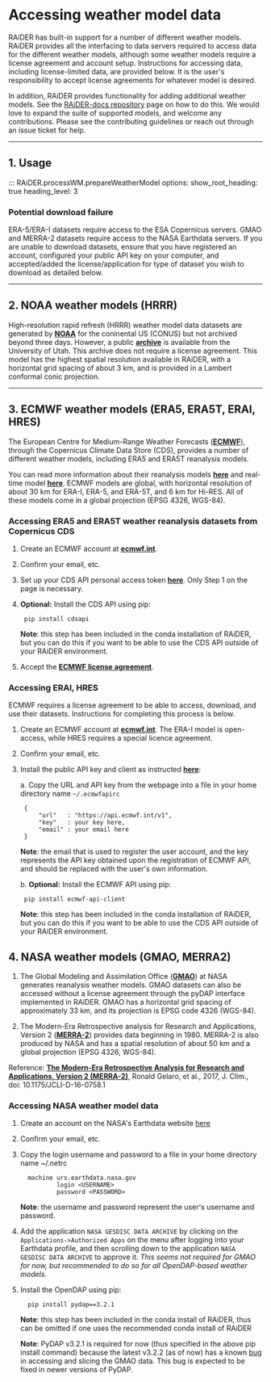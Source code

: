 # Accessing weather model data
RAiDER has built-in support for a number of different weather models.  RAiDER provides all the interfacing to data servers required to access data for the different weather models, although some weather models require a license agreement and account setup. Instructions for accessing data, including license-limited data, are provided below. It is the user's responsibility to accept license agreements for whatever model is desired. 

In addition, RAiDER provides functionality for adding additional weather models. See the [RAiDER-docs repository](https://github.com/dbekaert/RAiDER-docs) page on how to do this. We would love to expand the suite of supported models, and welcome any contributions. Please see the contributing guidelines or reach out through an issue ticket for help. 

------

## 1. Usage

::: RAiDER.processWM.prepareWeatherModel
    options:
      show_root_heading: true
      heading_level: 3

### Potential download failure
ERA-5/ERA-I datasets require access to the ESA Copernicus servers. GMAO and MERRA-2 datasets require access to the NASA Earthdata servers. If you are unable to download datasets, ensure that you have registered an account, configured your public API key on your computer, and accepted/added the license/application for type of dataset you wish to download as detailed below. 

------

## 2. NOAA weather models (HRRR)
High-resolution rapid refresh (HRRR) weather model data datasets are generated by __[NOAA](https://rapidrefresh.noaa.gov/hrrr/)__ for the coninental US (CONUS) but not archived beyond three days. However, a public __[archive](https://home.chpc.utah.edu/~u0553130/Brian_Blaylock/hrrr_FAQ.html)__ is available from the University of Utah. This archive does not require a license agreement. This model has the highest spatial resolution available in RAiDER, with a horizontal grid spacing of about 3 km, and is provided in a Lambert conformal conic projection. 

------

## 3. ECMWF weather models (ERA5, ERA5T, ERAI, HRES)
The European Centre for Medium-Range Weather Forecasts (__[ECMWF](https://www.ecmwf.int/)__), through the Copernicus Climate Data Store (CDS), provides a number of different weather models, including ERA5 and ERA5T reanalysis models.  

You can read more information about their reanalysis models __[here](https://www.ecmwf.int/en/research/climate-reanalysis)__ and real-time model __[here](https://www.ecmwf.int/en/forecasts/datasets/catalogue-ecmwf-real-time-products)__. ECMWF models are global, with horizontal resolution of about 30 km for ERA-I, ERA-5, and ERA-5T, and 6 km for Hi-RES. All of these models come in a global projection (EPSG 4326, WGS-84). 

### Accessing ERA5 and ERA5T weather reanalysis datasets from Copernicus CDS
1. Create an ECMWF account at __[ecmwf.int](https://www.ecmwf.int/)__. 
2. Confirm your email, etc. 
3. Set up your CDS API personal access token __[here](https://cds.climate.copernicus.eu/api-how-to)__. Only Step 1 on the page is necessary.
4. **Optional:** Install the CDS API using pip:

        pip install cdsapi

    **Note**: this step has been included in the conda installation of RAiDER, but you can do this if you want to be able to use the CDS API outside of your RAiDER environment.

5. Accept the __[ECMWF license agreement](https://apps.ecmwf.int/datasets/licences/copernicus/)__.


### Accessing ERAI, HRES

ECMWF requires a license agreement to be able to access, download, and use their datasets. Instructions for completing this process is below. 

1. Create an ECMWF account at __[ecmwf.int](https://www.ecmwf.int/)__.  The ERA-I model is open-access, while HRES requires a special licence agreement.
2. Confirm your email, etc. 
3. Install the public API key and client as instructed __[here](https://confluence.ecmwf.int/display/WEBAPI/Access+ECMWF+Public+Datasets#AccessECMWFPublicDatasets-key)__: 
    
    a. Copy the URL and API key from the webpage into a file in your home directory name `~/.ecmwfapirc`

        {
            "url"   : "https://api.ecmwf.int/v1",
            "key"   : your key here,
            "email" : your email here
        }

    **Note**: the email that is used to register the user account, and the key represents the API key obtained upon the registration of ECMWF API, and should be replaced with the user's own information.

    b. **Optional:** Install the ECMWF API using pip:

        pip install ecmwf-api-client

    **Note**: this step has been included in the conda installation of RAiDER, but you can do this if you want to be able to use the CDS API outside of your RAiDER environment.

## 4. NASA weather models (GMAO, MERRA2)
    
1. The Global Modeling and Assimilation Office (__[GMAO](https://www.nccs.nasa.gov/services/data-collections/coupled-products/geos5-forecast#:~:text=The%20Global%20Modeling%20and%20Assimilation,near%2Dreal%2Dtime%20production.)__) at NASA generates reanalysis weather models. GMAO datasets can also be accessed without a license agreement through the pyDAP interface implemented in RAiDER. GMAO has a horizontal grid spacing of approximately 33 km, and its projection is EPSG code 4326 (WGS-84). 

2. The Modern-Era Retrospective analysis for Research and Applications, Version 2 (__[MERRA-2](https://gmao.gsfc.nasa.gov/reanalysis/MERRA-2/#:~:text=MERRA%2D2%20is%20the%20first,(say)%20Greenland%20and%20Antarctica.)__) provides data beginning in 1980. MERRA-2 is also produced by NASA and has a spatial resolution of about 50 km and a global projection (EPSG 4326, WGS-84).  

Reference: __[The Modern-Era Retrospective Analysis for Research and Applications, Version 2 (MERRA-2)](https://journals.ametsoc.org/view/journals/clim/30/14/jcli-d-16-0758.1.xml)__, Ronald Gelaro, et al., 2017, J. Clim., doi: 10.1175/JCLI-D-16-0758.1

### Accessing NASA weather model data
1. Create an account on the NASA's Earthdata website [here](https://urs.earthdata.nasa.gov)
2. Confirm your email, etc. 
3. Copy the login username and password to a file in your home directory name ~/.netrc 
         
         machine urs.earthdata.nasa.gov
                 login <USERNAME>
                 password <PASSWORD>
                 
    **Note**: the username and password represent the user's username and password.
   
4. Add the application `NASA GESDISC DATA ARCHIVE` by clicking on the `Applications->Authorized Apps` on the menu after logging into your Earthdata profile, and then scrolling down to the application `NASA GESDISC DATA ARCHIVE` to approve it. _This seems not required for GMAO for now, but recommended to do so for all OpenDAP-based weather models._
5. Install the OpenDAP using pip: 

         pip install pydap==3.2.1
      

    **Note**: this step has been included in the conda install of RAiDER, thus can be omitted if one uses the recommended conda install of RAiDER
   
    **Note**: PyDAP v3.2.1 is required for now (thus specified in the above pip install command) because the latest v3.2.2 (as of now) has a known [bug](https://colab.research.google.com/drive/1f_ss1Oa3VzgAOd_p8sgekdnLVE5NW6s5) in accessing and slicing the GMAO data. This bug is expected to be fixed in newer versions of PyDAP.

